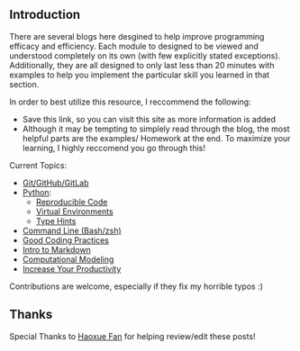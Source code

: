 ## Introduction

There are several blogs here desgined to help improve programming efficacy and efficiency. 
Each module to designed to be viewed and understood completely on its own (with few explicitly stated exceptions). 
Additionally, they are all designed to only last less than 20 minutes with examples to help you implement the particular skill you learned in that section. 

In order to best utilize this resource, I reccommend the following:
- Save this link, so you can visit this site as more information is added
- Although it may be tempting to simplely read through the blog, the most helpful parts are the examples/ Homework at the end. To maximize your learning, I highly reccomend you go through this!

Current Topics:

- [Git/GitHub/GitLab](git.md)
- [Python](python.md):
	- [Reproducible Code](python.md#reproducible-code)
	- [Virtual Environments](python.md#virtual-environments)
	- [Type Hints](python.md#type-hints)
- [Command Line (Bash/zsh)](cli.md)
- [Good Coding Practices](good_practices.md)
- [Intro to Markdown](markdown.md)
- [Computational Modeling](modeling.md)
- [Increase Your Productivity](productivity.md)

Contributions are welcome, especially if they fix my horrible typos :)


## Thanks 
Special Thanks to [Haoxue Fan](https://github.com/haoxue-fan/) for helping review/edit these posts!
